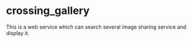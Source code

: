 crossing_gallery
================

This is a web service which can search several image sharing service and display it.